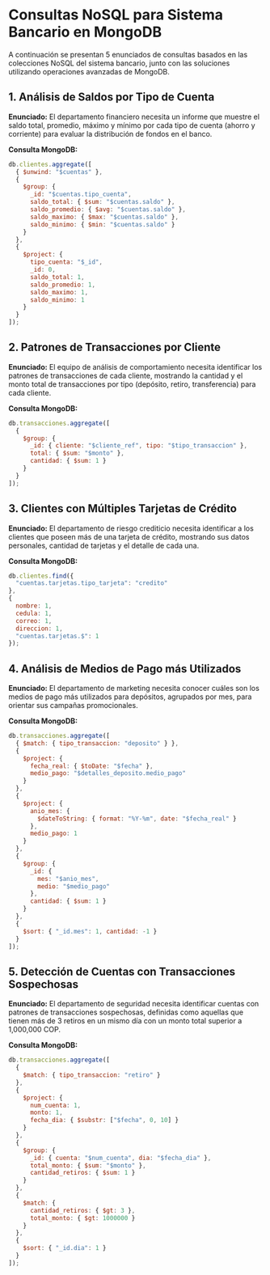 # Consultas NoSQL para Sistema Bancario en MongoDB

A continuación se presentan 5 enunciados de consultas basados en las colecciones NoSQL del sistema bancario, junto con las soluciones utilizando operaciones avanzadas de MongoDB.

## 1. Análisis de Saldos por Tipo de Cuenta

**Enunciado:** El departamento financiero necesita un informe que muestre el saldo total, promedio, máximo y mínimo por cada tipo de cuenta (ahorro y corriente) para evaluar la distribución de fondos en el banco.

**Consulta MongoDB:**
```javascript
db.clientes.aggregate([
  { $unwind: "$cuentas" },
  {
    $group: {
      _id: "$cuentas.tipo_cuenta",
      saldo_total: { $sum: "$cuentas.saldo" },
      saldo_promedio: { $avg: "$cuentas.saldo" },
      saldo_maximo: { $max: "$cuentas.saldo" },
      saldo_minimo: { $min: "$cuentas.saldo" }
    }
  },
  {
    $project: {
      tipo_cuenta: "$_id",
      _id: 0,
      saldo_total: 1,
      saldo_promedio: 1,
      saldo_maximo: 1,
      saldo_minimo: 1
    }
  }
]);
```

## 2. Patrones de Transacciones por Cliente

**Enunciado:** El equipo de análisis de comportamiento necesita identificar los patrones de transacciones de cada cliente, mostrando la cantidad y el monto total de transacciones por tipo (depósito, retiro, transferencia) para cada cliente.

**Consulta MongoDB:**
```javascript
db.transacciones.aggregate([
  {
    $group: {
      _id: { cliente: "$cliente_ref", tipo: "$tipo_transaccion" },
      total: { $sum: "$monto" },
      cantidad: { $sum: 1 }
    }
  }
]);
```

## 3. Clientes con Múltiples Tarjetas de Crédito

**Enunciado:** El departamento de riesgo crediticio necesita identificar a los clientes que poseen más de una tarjeta de crédito, mostrando sus datos personales, cantidad de tarjetas y el detalle de cada una.

**Consulta MongoDB:**
```javascript
db.clientes.find({
  "cuentas.tarjetas.tipo_tarjeta": "credito"
},
{
  nombre: 1,
  cedula: 1,
  correo: 1,
  direccion: 1,
  "cuentas.tarjetas.$": 1
});
```

## 4. Análisis de Medios de Pago más Utilizados

**Enunciado:** El departamento de marketing necesita conocer cuáles son los medios de pago más utilizados para depósitos, agrupados por mes, para orientar sus campañas promocionales.

**Consulta MongoDB:**
```javascript
db.transacciones.aggregate([
  { $match: { tipo_transaccion: "deposito" } },
  {
    $project: {
      fecha_real: { $toDate: "$fecha" },
      medio_pago: "$detalles_deposito.medio_pago"
    }
  },
  {
    $project: {
      anio_mes: { 
        $dateToString: { format: "%Y-%m", date: "$fecha_real" }
      },
      medio_pago: 1
    }
  },
  {
    $group: {
      _id: {
        mes: "$anio_mes",
        medio: "$medio_pago"
      },
      cantidad: { $sum: 1 }
    }
  },
  {
    $sort: { "_id.mes": 1, cantidad: -1 }
  }
]);
```

## 5. Detección de Cuentas con Transacciones Sospechosas

**Enunciado:** El departamento de seguridad necesita identificar cuentas con patrones de transacciones sospechosas, definidas como aquellas que tienen más de 3 retiros en un mismo día con un monto total superior a 1,000,000 COP.

**Consulta MongoDB:**
```javascript
db.transacciones.aggregate([
  { 
    $match: { tipo_transaccion: "retiro" } 
  },
  {
    $project: {
      num_cuenta: 1,
      monto: 1,
      fecha_dia: { $substr: ["$fecha", 0, 10] }
    }
  },
  {
    $group: {
      _id: { cuenta: "$num_cuenta", dia: "$fecha_dia" },
      total_monto: { $sum: "$monto" },
      cantidad_retiros: { $sum: 1 }
    }
  },
  {
    $match: {
      cantidad_retiros: { $gt: 3 },
      total_monto: { $gt: 1000000 }
    }
  },
  {
    $sort: { "_id.dia": 1 }
  }
]);
```
